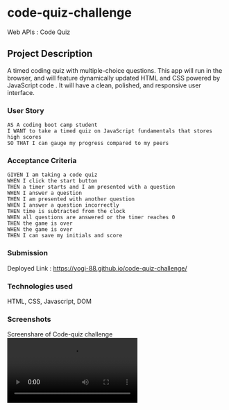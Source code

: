 # code-quiz-challenge
Web APIs : Code Quiz

## Project Description

A timed coding quiz with multiple-choice questions. This app will run in the browser, and will feature dynamically updated HTML and CSS powered by JavaScript code . It will have a clean, polished, and responsive user interface.

### User Story
```
AS A coding boot camp student
I WANT to take a timed quiz on JavaScript fundamentals that stores high scores
SO THAT I can gauge my progress compared to my peers

```

### Acceptance Criteria
```
GIVEN I am taking a code quiz
WHEN I click the start button
THEN a timer starts and I am presented with a question
WHEN I answer a question
THEN I am presented with another question
WHEN I answer a question incorrectly
THEN time is subtracted from the clock
WHEN all questions are answered or the timer reaches 0
THEN the game is over
WHEN the game is over
THEN I can save my initials and score
```
### Submission
Deployed Link : https://yogi-88.github.io/code-quiz-challenge/


### Technologies used
HTML, CSS, Javascript, DOM

### Screenshots
Screenshare of Code-quiz challenge
![video of Code-quiz](./assets/Coding%20Quiz%20-%20Google%20Chrome%202023-01-18%2000-01-23.mp4)


